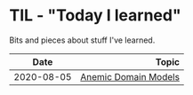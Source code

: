 # TIL - "Today I learned"

Bits and pieces about stuff I've learned.

| Date       |                                                                                                       Topic |
| ---------- | ----------------------------------------------------------------------------------------------------------: |
| 2020-08-05 | [Anemic Domain Models](https://github.com/davi-mbatista/TIL/blob/master/2020-08-05/anemic-domain-models.md) |
